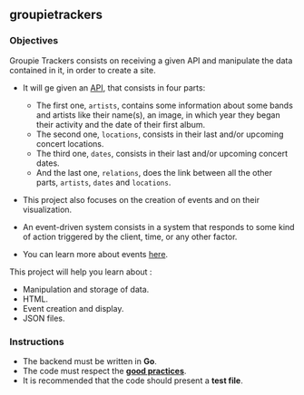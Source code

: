 ## groupietrackers

### Objectives

Groupie Trackers consists on receiving a given API and manipulate the data contained in it, in order to create a site.

- It will ge given an [API](link_to_api), that consists in four parts:
  - The first one, `artists`, contains some information about some bands and artists like their name(s), an image, in which year they began their activity and the date of their first album.
  - The second one, `locations`, consists in their last and/or upcoming concert locations.
  - The third one, `dates`, consists in their last and/or upcoming concert dates.
  - And the last one, `relations`, does the link between all the other parts, `artists`, `dates` and `locations`.

- This project also focuses on the creation of events and on their visualization.
- An event-driven system consists in a system that responds to some kind of action triggered by the client, time, or any other factor.
- You can learn more about events [here](https://medium.com/omarelgabrys-blog/event-driven-systems-cdbe5a4b3d04).

This project will help you learn about :

- Manipulation and storage of data.
- HTML.
- Event creation and display.
- JSON files.

### Instructions

- The backend must be written in **Go**.
- The code must respect the [**good practices**](https://github.com/01-edu/public/blob/master/subjects/good-practices.en.md).
- It is recommended that the code should present a **test file**.
